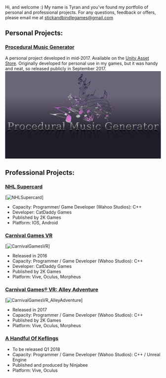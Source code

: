 Hi, and welcome :) My name is Tyran and you've found my portfolio of personal and professional projects. For any questions, feedback or offers, please email me at stickandbindlegames@gmail.com

## Personal Projects:

### [Procedural Music Generator](https://stickandbindlegames.github.io/ProceduralMusicPlayer_Win/)
A personal project developed in mid-2017. Available on the [Unity Asset Store](https://www.assetstore.unity3d.com/en/#!/content/99791). Originally developed for personal use in my games, but it was handy and neat, so released publicly in September 2017.
[![Logo](https://raw.githubusercontent.com/StickAndBindleGames/stickandbindlegames.github.io/master/Images/%20Logo.png)](https://stickandbindlegames.github.io/ProceduralMusicPlayer_Win/)

## Professional Projects:
### [NHL Supercard](https://www.2k.com/games/nhl-supercard)
[![NHLSupercard](https://api.2k.com/images/1505)]
* Capacity: Programmer/ Game Developer (Wahoo Studios): C++
* Developer: CatDaddy Games
* Published by 2K Games
* Platform: IOS, Android

### [Carnival Games VR](http://store.steampowered.com/app/458920/Carnival_Games_VR/)
[![CarnivalGamesVR](http://cdn.edgecast.steamstatic.com/steam/apps/458920/header.jpg?t=1510682744)]
* Released in 2016
* Capacity: Programmer / Game Developer (Wahoo Studios): C++
* Developer: CatDaddy Games
* Published by 2K Games
* Platform: Vive, Oculus, Morpheus

### [Carnival Games® VR: Alley Adventure](http://store.steampowered.com/app/631690/Carnival_Games_VR_Alley_Adventure/)
[![CarnivalGamesVR_AlleyAdventure](http://cdn.edgecast.steamstatic.com/steam/apps/631690/header.jpg?t=1510685142)]
* Released in 2017
* Capacity: Programmer / Game Developer (Wahoo Studios): C++
* Published by 2K Games
* Platform: Vive, Oculus, Morpheus

### [A Handful Of Keflings]()
* To be released Q1 2018
* Capacity: Programmer / Game Developer (Wahoo Studios): C++ / Unreal Engine
* Published and produced by Ninjabee
* Platform: Vive, Oculus
